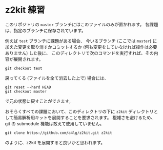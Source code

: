 z2kit 練習
===========

このリポジトリの `master` ブランチにはこのファイルのみが置かれます。
各課題は、指定のブランチに保存されています。

例えば `test` ブランチに課題がある場合、
今いるブランチ (ここでは `master`) に加えた変更を取り消すかコミットするか
(何も変更をしていなければ操作は必要ありません) した後に、
このディレクトリで次のコマンドを実行すれば、その内容が展開されます。

	git checkout test

戻ってくる (ファイルを全て消去した上で) 場合には、

	git reset --hard HEAD
	git checkout master

で元の状態に戻すことができます。

おそらくすべての課題において、このディレクトリの下に
`z2kit` ディレクトリとして簡易解析用キットを展開することを要求されます。
複雑さを避けるため、git の submodule 機能は敢えて使用していません。

	git clone https://github.com/a4lg/z2kit.git z2kit

のように、z2kit を展開すると良いかと思われます。
